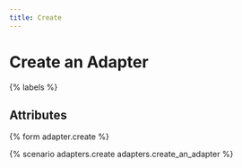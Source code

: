 ```yaml
---
title: Create
---
```


# Create an Adapter

{% labels %}

## Attributes

{% form adapter.create %}

{% scenario adapters.create adapters.create_an_adapter %}
